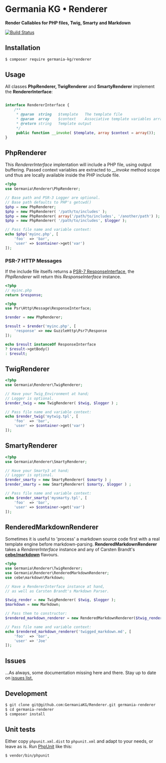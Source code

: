 # Germania KG • Renderer

**Render Callables for PHP files, Twig, Smarty and Markdown**

[![Build Status](https://travis-ci.org/GermaniaKG/Renderer.svg?branch=master)](https://travis-ci.org/GermaniaKG/Renderer)


## Installation

```bash
$ composer require germania-kg/renderer
```

## Usage
All classes **PhpRenderer, TwigRenderer** and **SmartyRenderer** implement the **RendererInterface**:

```php

interface RendererInterface {
    /**
     * @param  string   $template   The template file
     * @param  array    $context    Associative template variables array
     * @return string   Template output
     */	
     public function __invoke( $template, array $context = array());
}
```



## PhpRenderer

This *RendererInterface* implentation will include a PHP file, using output buffering.
Passed context variables are extracted to *__invoke* method scope und thus are locally available inside the PHP include file.

```php
<?php
use Germania\Renderer\PhpRenderer;

// Base path and PSR-3 Logger are optional.
// Base path defaults to PHP's getcwd()
$php = new PhpRenderer;
$php = new PhpRenderer( '/path/to/includes' );
$php = new PhpRenderer( array('/path/to/includes', '/another/path') );
$php = new PhpRenderer( '/path/to/includes', $logger );

// Pass file name and variable context:
echo $php('myinc.php', [
	'foo'  => 'bar',
	'user' => $container->get('var')
]);
```

### PSR-7 HTTP Messages

If the include file itselfs returns a [PSR-7 ResponseInterface](http://www.php-fig.org/psr/psr-7/), the *PhpRenderer* will return this *ResponseInterface* instance.

```php
<?php
// myinc.php
return $response;
```
```php
<?php
use Psr\Http\Message\ResponseInterface;

$render = new PhpRenderer;

$result = $render('myinc.php', [
	'response' => new GuzzleHttp\Psr7\Response
]);

echo $result instanceOf ResponseInterface
? $result->getBody()
: $result;
```



## TwigRenderer
```php
<?php
use Germania\Renderer\TwigRenderer;

// Have your Twig_Environment at hand;
// Logger is optional.
$render_twig = new TwigRenderer( $twig, $logger ) ;

// Pass file name and variable context:
echo $render_twig('mytwig.tpl', [
	'foo'  => 'bar',
	'user' => $container->get('var')
]);
```

## SmartyRenderer
```php
<?php
use Germania\Renderer\SmartyRenderer;

// Have your Smarty3 at hand;
// Logger is optional.
$render_smarty = new SmartyRenderer( $smarty ) ;
$render_smarty = new SmartyRenderer( $smarty, $logger ) ;

// Pass file name and variable context:
echo $render_smarty('mysmarty.tpl', [
	'foo'  => 'bar',
	'user' => $container->get('var')
]);
```


## RenderedMarkdownRenderer

Sometimes it is useful to 'process' a markdown source code first with a real template engine before markdown-parsing. **RenderedMarkdownRenderer** takes a *RendererInterface* instance and any of Carsten Brandt's **[cebe/markdown](https://github.com/cebe/markdown)** flavours.

```php
<?php
use Germania\Renderer\TwigRenderer;
use Germania\Renderer\RenderedMarkdownRenderer;
use cebe\markdown\Markdown;

// Have a RendererInterface instance at hand,
// as well as Carsten Brandt's Markdown Parser.

$twig_render = new TwigRenderer( $twig, $logger );
$markdown = new Markdown;

// Pass them to constructor:
$rendered_markdown_renderer = new RenderedMarkdownRenderer($twig_render, $markdown);

// Pass file name and variable context:
echo $rendered_markdown_renderer('twigged_markdown.md', [
	'foo'  => 'bar',
	'user' => 'Joe'
]);
```

## Issues

…As always, some documentation missing here and there. Stay up to date on [issues list.][i0]

[i0]: https://github.com/GermaniaKG/Renderer/issues 


## Development

```bash
$ git clone git@github.com:GermaniaKG/Renderer.git germania-renderer
$ cd germania-renderer
$ composer install
```

## Unit tests

Either copy `phpunit.xml.dist` to `phpunit.xml` and adapt to your needs, or leave as is. 
Run [PhpUnit](https://phpunit.de/) like this:

```bash
$ vendor/bin/phpunit
```

